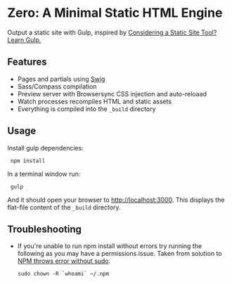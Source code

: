Zero: A Minimal Static HTML Engine
=====================

Output a static site with Gulp, inspired by [Considering a Static Site Tool? Learn Gulp.](https://medium.com/objects-in-space/considering-a-static-site-tool-learn-gulp-2fd5f9821fc4)

## Features

- Pages and partials using [Swig](http://paularmstrong.github.io/swig/)
- Sass/Compass compilation
- Preview server with Browsersync CSS injection and auto-reloaad
- Watch processes recompiles HTML and static assets
- Everything is compiled into the `_build` directory

## Usage

Install gulp dependencies:

     npm install

In a terminal window run:

     gulp

And it should open your browser to  [http://localhost:3000](http://localhost:3000). This displays the flat-file content of the `_build` directory.

## Troubleshooting

- If you're unable to run npm install without errors try running the following as you may have a permissions issue. Taken from solution to [NPM throws error without sudo](http://stackoverflow.com/questions/16151018/npm-throws-error-without-sudo).

     ``sudo chown -R `whoami` ~/.npm``
